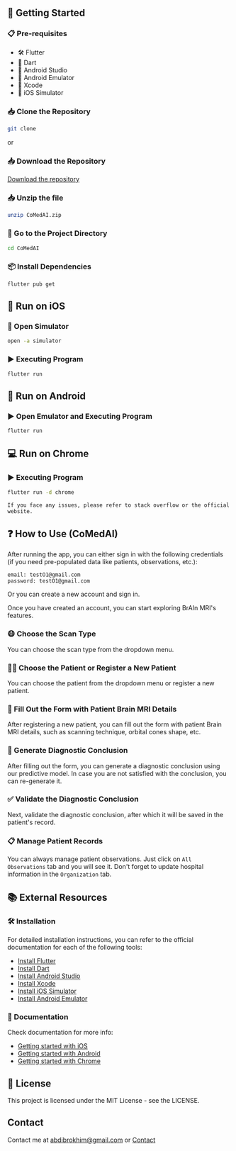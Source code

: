 ## 🚀 Getting Started

### 📋 Pre-requisites

- 🛠 Flutter
- 🎯 Dart
- 📱 Android Studio
- 📱 Android Emulator
- 🍏 Xcode
- 🍏 iOS Simulator


### 📥 Clone the Repository

```bash
git clone 
```

or 

### 📥 Download the Repository

[Download the repository]()

### 📥 Unzip the file

```bash
unzip CoMedAI.zip
```

### 📂 Go to the Project Directory

```bash
cd CoMedAI
```

### 📦 Install Dependencies

```bash
flutter pub get
```

## 🍏 Run on iOS

### 📱 Open Simulator

```bash
open -a simulator
```

### ▶️ Executing Program

```bash
flutter run
```

## 📱 Run on Android

### ▶️ Open Emulator and Executing Program

```bash
flutter run
```

## 💻 Run on Chrome

### ▶️ Executing Program

```bash
flutter run -d chrome
```

`If you face any issues, please refer to stack overflow or the official website.`


## ❓ How to Use (CoMedAI)

After running the app, you can either sign in with the following credentials (if you need pre-populated data like patients, observations, etc.):

```
email: testO1@gmail.com
password: testO1@gmail.com
```

Or you can create a new account and sign in.

Once you have created an account, you can start exploring BrAIn MRI's features.

### 😷 Choose the Scan Type

You can choose the scan type from the dropdown menu.

### 🙋‍♂️ Choose the Patient or Register a New Patient

You can choose the patient from the dropdown menu or register a new patient.

### 📝 Fill Out the Form with Patient Brain MRI Details

After registering a new patient, you can fill out the form with patient Brain MRI details, such as scanning technique, orbital cones shape, etc.

### 🧠 Generate Diagnostic Conclusion

After filling out the form, you can generate a diagnostic conclusion using our predictive model. In case you are not satisfied with the conclusion, you can re-generate it.

### ✅ Validate the Diagnostic Conclusion

Next, validate the diagnostic conclusion, after which it will be saved in the patient's record.

### 📋 Manage Patient Records

You can always manage patient observations. Just click on `All Observations` tab and you will see it.
Don't forget to update hospital information in the `Organization` tab.

## 📚 External Resources

### 🛠 Installation

For detailed installation instructions, you can refer to the official documentation for each of the following tools:

- [Install Flutter](https://flutter.dev/docs/get-started/install)
- [Install Dart](https://dart.dev/get-dart)
- [Install Android Studio](https://developer.android.com/studio)
- [Install Xcode](https://developer.apple.com/xcode/)
- [Install iOS Simulator](https://developer.apple.com/xcode/)
- [Install Android Emulator](https://developer.android.com/studio)

### 📖 Documentation

Check documentation for more info:

- [Getting started with iOS](https://flutter.dev/docs/get-started/install/macos#deploy-to-ios-devices)
- [Getting started with Android](https://docs.flutter.dev/get-started/install/macos/mobile-android)
- [Getting started with Chrome](https://flutter.dev/docs/get-started/web)


## 📝 License
This project is licensed under the MIT License - see the LICENSE.

## Contact
Contact me at abdibrokhim@gmail.com or [Contact](https://abdibrokhim.vercel.app/)
